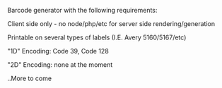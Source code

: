 Barcode generator with the following requirements:


  Client side only - no node/php/etc for server side rendering/generation


  Printable on several types of labels (I.E. Avery 5160/5167/etc)
  
  
  "1D" Encoding: Code 39, Code 128
  
  "2D" Encoding: none at the moment

  ..More to come
